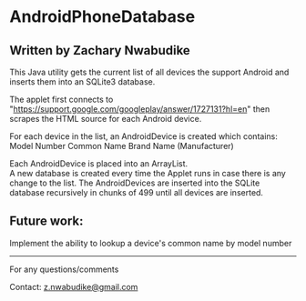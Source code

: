 AndroidPhoneDatabase
==============================

Written by Zachary Nwabudike
------------------------------

This Java utility gets the current list of all devices the support Android and inserts them into an SQLite3 database. 

The applet first connects to "https://support.google.com/googleplay/answer/1727131?hl=en" 
then scrapes the HTML source for each Android device.

For each device in the list, an AndroidDevice is created which contains:
Model Number
Common Name
Brand Name (Manufacturer)

Each AndroidDevice is placed into an ArrayList.  
A new database is created every time the Applet runs in case there is any change to the list.
The AndroidDevices are inserted into the SQLite database recursively in chunks of 499 until all devices are inserted.

Future work:
-------------------------------
Implement the ability to lookup a device's common name by model number

-------------------------------
For any questions/comments

Contact: z.nwabudike@gmail.com 
